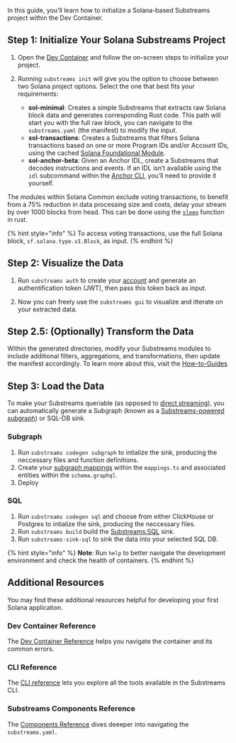 In this guide, you'll learn how to initialize a Solana-based Substreams project within the Dev Container.

## Step 1: Initialize Your Solana Substreams Project

1. Open the [Dev Container](https://github.com/streamingfast/substreams-starter) and follow the on-screen steps to initialize your project.

2. Running `substreams init` will give you the option to choose between two Solana project options. Select the one that best fits your requirements:
    - **sol-minimal**: Creates a simple Substreams that extracts raw Solana block data and generates corresponding Rust code. This path will start you with the full raw block, you can navigate to the `substreams.yaml` (the manifest) to modify the input.
    - **sol-transactions**: Creates a Substreams that filters Solana transactions based on one or more Program IDs and/or Account IDs, using the cached [Solana Foundational Module](https://substreams.dev/streamingfast/solana-common/v0.3.0).
    - **sol-anchor-beta**: Given an Anchor IDL, create a Substreams that decodes instructions and events. If an IDL isn’t available using the `idl` subcommand within the [Anchor CLI](https://www.anchor-lang.com/docs/cli), you’ll need to provide it yourself.

The modules within Solana Common exclude voting transactions, to benefit from a 75% reduction in data processing size and costs, delay your stream by over 1000 blocks from head. This can be done using the [`sleep`](https://doc.rust-lang.org/std/thread/fn.sleep.html) function in rust.

{% hint style="info" %} 
 To access voting transactions, use the full Solana block, `sf.solana.type.v1.Block`, as input.
{% endhint %}
    
## Step 2: Visualize the Data

1. Run `substreams auth` to create your [account](https://thegraph.market/) and generate an authentification token (JWT), then pass this token back as input.

2. Now you can freely use the `substreams gui` to visualize and itterate on your extracted data.

## Step 2.5: (Optionally) Transform the Data 

Within the generated directories, modify your Substreams modules to include additional filters, aggregations, and transformations, then update the manifest accordingly. To learn more about this, visit the [How-to-Guides](../how-to-guides/develop-your-own-substreams/solana/solana.md)

## Step 3: Load the Data

To make your Substreams queriable (as opposed to [direct streaming](../how-to-guides/sinks/stream/stream.md)), you can automatically generate a Subgraph (known as a [Substreams-powered subgraph](https://thegraph.com/docs/en/sps/introduction/)) or SQL-DB sink.

### Subgraph

1. Run `substreams codegen subgraph` to intialize the sink, producing the neccessary files and function definitions. 
2. Create your [subgraph mappings](../how-to-guides/sinks/subgraph/triggers.md) within the `mappings.ts` and associated entities within the `schema.graphql`.
3.  Deploy

### SQL

1. Run `substreams codegen sql` and choose from either ClickHouse or Postgres to intialize the sink, producing the neccessary files. 
2. Run `substreams build` build the [Substreams:SQL](../how-to-guides/sinks/sql/sql-sink.md) sink. 
3. Run `substreams-sink-sql` to sink the data into your selected SQL DB.

{% hint style="info" %}
**Note**: Run `help` to better navigate the development environment and check the health of containers. 
{% endhint %}

## Additional Resources

You may find these additional resources helpful for developing your first Solana application.

### Dev Container Reference

The [Dev Container Reference](../references/devcontainer-ref.md) helps you navigate the container and its common errors. 

### CLI Reference

The [CLI reference](../references/cli/command-line-interface.md) lets you explore all the tools available in the Substreams CLI.

### Substreams Components Reference

The [Components Reference](../references/substreams-components/) dives deeeper into navigating the `substreams.yaml`.

